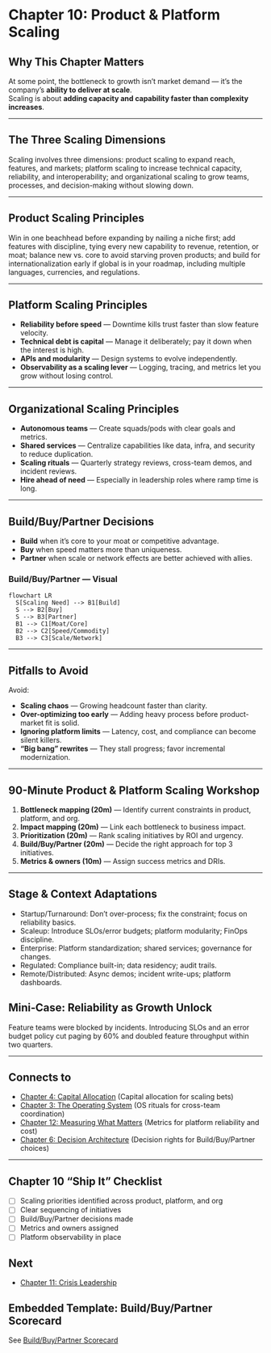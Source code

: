 # Chapter 10: Product & Platform Scaling

## Why This Chapter Matters
At some point, the bottleneck to growth isn’t market demand — it’s the company’s **ability to deliver at scale**.  
Scaling is about **adding capacity and capability faster than complexity increases**.

---

## The Three Scaling Dimensions
Scaling involves three dimensions: product scaling to expand reach, features, and markets; platform scaling to increase technical capacity, reliability, and interoperability; and organizational scaling to grow teams, processes, and decision-making without slowing down.

---

## Product Scaling Principles
Win in one beachhead before expanding by nailing a niche first; add features with discipline, tying every new capability to revenue, retention, or moat; balance new vs. core to avoid starving proven products; and build for internationalization early if global is in your roadmap, including multiple languages, currencies, and regulations.

---

## Platform Scaling Principles
- **Reliability before speed** — Downtime kills trust faster than slow feature velocity.
- **Technical debt is capital** — Manage it deliberately; pay it down when the interest is high.
- **APIs and modularity** — Design systems to evolve independently.
- **Observability as a scaling lever** — Logging, tracing, and metrics let you grow without losing control.

---

## Organizational Scaling Principles
- **Autonomous teams** — Create squads/pods with clear goals and metrics.
- **Shared services** — Centralize capabilities like data, infra, and security to reduce duplication.
- **Scaling rituals** — Quarterly strategy reviews, cross-team demos, and incident reviews.
- **Hire ahead of need** — Especially in leadership roles where ramp time is long.

---

## Build/Buy/Partner Decisions
- **Build** when it’s core to your moat or competitive advantage.
- **Buy** when speed matters more than uniqueness.
- **Partner** when scale or network effects are better achieved with allies.

### Build/Buy/Partner — Visual
```mermaid
flowchart LR
  S[Scaling Need] --> B1[Build]
  S --> B2[Buy]
  S --> B3[Partner]
  B1 --> C1[Moat/Core]
  B2 --> C2[Speed/Commodity]
  B3 --> C3[Scale/Network]
```

---

## Pitfalls to Avoid
Avoid:
- **Scaling chaos** — Growing headcount faster than clarity.
- **Over-optimizing too early** — Adding heavy process before product-market fit is solid.
- **Ignoring platform limits** — Latency, cost, and compliance can become silent killers.
- **“Big bang” rewrites** — They stall progress; favor incremental modernization.

---

## 90-Minute Product & Platform Scaling Workshop
1. **Bottleneck mapping (20m)** — Identify current constraints in product, platform, and org.
2. **Impact mapping (20m)** — Link each bottleneck to business impact.
3. **Prioritization (20m)** — Rank scaling initiatives by ROI and urgency.
4. **Build/Buy/Partner (20m)** — Decide the right approach for top 3 initiatives.
5. **Metrics & owners (10m)** — Assign success metrics and DRIs.

---

## Stage & Context Adaptations
- Startup/Turnaround: Don’t over-process; fix the constraint; focus on reliability basics.
- Scaleup: Introduce SLOs/error budgets; platform modularity; FinOps discipline.
- Enterprise: Platform standardization; shared services; governance for changes.
- Regulated: Compliance built-in; data residency; audit trails.
- Remote/Distributed: Async demos; incident write-ups; platform dashboards.

## Mini‑Case: Reliability as Growth Unlock
Feature teams were blocked by incidents. Introducing SLOs and an error budget policy cut paging by 60% and doubled feature throughput within two quarters.

---

## Connects to
- [Chapter 4: Capital Allocation](executive_leadership_301_chapter_04.md) (Capital allocation for scaling bets)
- [Chapter 3: The Operating System](executive_leadership_301_chapter_03.md) (OS rituals for cross-team coordination)
- [Chapter 12: Measuring What Matters](executive_leadership_301_chapter_12.md) (Metrics for platform reliability and cost)
- [Chapter 6: Decision Architecture](executive_leadership_301_chapter_06.md) (Decision rights for Build/Buy/Partner choices)

---

## Chapter 10 “Ship It” Checklist
- [ ] Scaling priorities identified across product, platform, and org
- [ ] Clear sequencing of initiatives
- [ ] Build/Buy/Partner decisions made
- [ ] Metrics and owners assigned
- [ ] Platform observability in place

## Next
- [Chapter 11: Crisis Leadership](executive_leadership_301_chapter_11.md)

## Embedded Template: Build/Buy/Partner Scorecard

See [Build/Buy/Partner Scorecard](./templates/build_buy_partner_scorecard.md)
